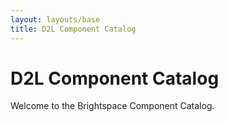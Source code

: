```yaml
---
layout: layouts/base
title: D2L Component Catalog
---
```


# D2L Component Catalog

Welcome to the Brightspace Component Catalog.
